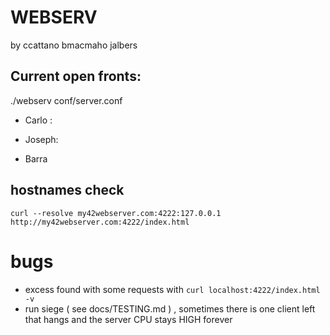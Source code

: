 # WEBSERV

by ccattano bmacmaho jalbers

## Current open fronts:

./webserv conf/server.conf

* Carlo :

* Joseph:

* Barra


## hostnames check 
```shell
curl --resolve my42webserver.com:4222:127.0.0.1 http://my42webserver.com:4222/index.html
```

# bugs
- excess found with some requests with ``curl localhost:4222/index.html -v``
- run siege ( see docs/TESTING.md ) , sometimes there is one client left that hangs
    and the server CPU stays HIGH forever 
